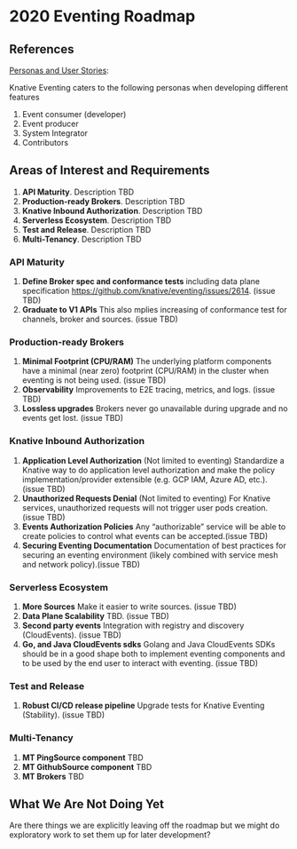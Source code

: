 # 2020 Eventing Roadmap

## References

[Personas and User Stories](../personas.md):

Knative Eventing caters to the following personas when developing different
features

1. Event consumer (developer)
1. Event producer
1. System Integrator
1. Contributors

## Areas of Interest and Requirements

1. **API Maturity**. Description TBD
1. **Production-ready Brokers**. Description TBD
1. **Knative Inbound Authorization**. Description TBD
1. **Serverless Ecosystem**. Description TBD
1. **Test and Release**. Description TBD
1. **Multi-Tenancy**. Description TBD

### API Maturity

1. **Define Broker spec and conformance tests** including data plane
specification https://github.com/knative/eventing/issues/2614. (issue TBD)
1. **Graduate to V1 APIs** This also mplies increasing of conformance test for
channels, broker and sources. (issue TBD)

### Production-ready Brokers
1. **Minimal Footprint (CPU/RAM)** The underlying platform components have a
minimal (near zero) footprint (CPU/RAM) in the cluster when eventing is not
being used. (issue TBD)
1. **Observability** Improvements to E2E tracing, metrics, and logs.
(issue TBD)
1. **Lossless upgrades** Brokers never go unavailable during upgrade and no
events get lost. (issue TBD) 

### Knative Inbound Authorization

1. **Application Level Authorization** (Not limited to eventing) Standardize a
Knative way to do application level authorization and make the policy
implementation/provider extensible (e.g. GCP IAM, Azure AD, etc.). (issue TBD)
1. **Unauthorized Requests Denial** (Not limited to eventing) For Knative
services, unauthorized requests will not trigger user pods creation.(issue TBD)
1. **Events Authorization Policies** Any “authorizable” service will be able to
create policies to control what events can be accepted.(issue TBD)
1. **Securing Eventing Documentation** Documentation of best practices for
securing an eventing environment (likely combined with service mesh and network
policy).(issue TBD)

### Serverless Ecosystem

1. **More Sources**	Make it easier to write sources. (issue TBD) 
1. **Data Plane Scalability** TBD. (issue TBD) 
1. **Second party events** Integration with registry and discovery
(CloudEvents). (issue TBD)
1. **Go, and Java CloudEvents sdks** Golang and Java CloudEvents SDKs should be
in a good shape both to implement eventing components and to be used by the end
user to interact with eventing. (issue TBD)

### Test and Release

1. **Robust CI/CD release pipeline** Upgrade tests for Knative Eventing
(Stability). (issue TBD)

### Multi-Tenancy

1. **MT PingSource component**  TBD
1. **MT GithubSource component** TBD
1. **MT Brokers** TBD

## What We Are Not Doing Yet

Are there things we are explicitly leaving off the roadmap but we might do
exploratory work to set them up for later development?

